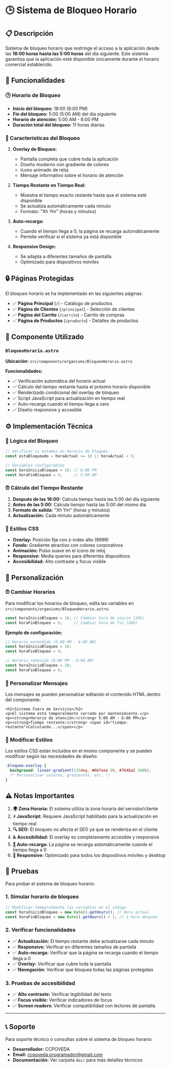 # 🕒 Sistema de Bloqueo Horario

## 📋 Descripción

Sistema de bloqueo horario que restringe el acceso a la aplicación desde las **18:00 horas hasta las 5:00 horas** del día siguiente. Este sistema garantiza que la aplicación esté disponible únicamente durante el horario comercial establecido.

## 🚀 Funcionalidades

### 🕒 Horario de Bloqueo
- **Inicio del bloqueo:** 18:00 (6:00 PM)
- **Fin del bloqueo:** 5:00 (5:00 AM) del día siguiente
- **Horario de atención:** 5:00 AM - 6:00 PM
- **Duración total del bloqueo:** 11 horas diarias

### 📱 Características del Bloqueo

1. **Overlay de Bloqueo:**
   - Pantalla completa que cubre toda la aplicación
   - Diseño moderno con gradiente de colores
   - Icono animado de reloj
   - Mensaje informativo sobre el horario de atención

2. **Tiempo Restante en Tiempo Real:**
   - Muestra el tiempo exacto restante hasta que el sistema esté disponible
   - Se actualiza automáticamente cada minuto
   - Formato: "Xh Ym" (horas y minutos)

3. **Auto-recarga:**
   - Cuando el tiempo llega a 0, la página se recarga automáticamente
   - Permite verificar si el sistema ya está disponible

4. **Responsive Design:**
   - Se adapta a diferentes tamaños de pantalla
   - Optimizado para dispositivos móviles

## 🔒 Páginas Protegidas

El bloqueo horario se ha implementado en las siguientes páginas:

- ✅ **Página Principal** (`/`) - Catálogo de productos
- ✅ **Página de Clientes** (`/principal`) - Selección de clientes
- ✅ **Página del Carrito** (`/carrito`) - Carrito de compras
- ✅ **Página de Productos** (`/producto`) - Detalles de productos

## 🧩 Componente Utilizado

### `BloqueoHorario.astro`

**Ubicación:** `src/components/organisms/BloqueoHorario.astro`

**Funcionalidades:**
- ✅ Verificación automática del horario actual
- ✅ Cálculo del tiempo restante hasta el próximo horario disponible
- ✅ Renderizado condicional del overlay de bloqueo
- ✅ Script JavaScript para actualización en tiempo real
- ✅ Auto-recarga cuando el tiempo llega a cero
- ✅ Diseño responsive y accesible

## ⚙️ Implementación Técnica

### 🔧 Lógica del Bloqueo

```javascript
// Verificar si estamos en horario de bloqueo
const estaBloqueado = horaActual >= 18 || horaActual < 5;

// Variables configurables
const horaInicioBloqueo = 18; // 6:00 PM
const horaFinBloqueo = 5;     // 5:00 AM
```

### ⏰ Cálculo del Tiempo Restante

1. **Después de las 18:00:** Calcula tiempo hasta las 5:00 del día siguiente
2. **Antes de las 5:00:** Calcula tiempo hasta las 5:00 del mismo día
3. **Formato de salida:** "Xh Ym" (horas y minutos)
4. **Actualización:** Cada minuto automáticamente

### 🎨 Estilos CSS

- **Overlay:** Posición fija con z-index alto (9999)
- **Fondo:** Gradiente atractivo con colores corporativos
- **Animación:** Pulso suave en el icono de reloj
- **Responsive:** Media queries para diferentes dispositivos
- **Accesibilidad:** Alto contraste y focus visible

## 🔧 Personalización

### ⏰ Cambiar Horarios

Para modificar los horarios de bloqueo, edita las variables en `src/components/organisms/BloqueoHorario.astro`:

```javascript
const horaInicioBloqueo = 18; // Cambiar hora de inicio (24h)
const horaFinBloqueo = 5;     // Cambiar hora de fin (24h)
```

**Ejemplo de configuración:**
```javascript
// Horario extendido (6:00 PM - 4:00 AM)
const horaInicioBloqueo = 18; 
const horaFinBloqueo = 4;     

// Horario reducido (8:00 PM - 6:00 AM)
const horaInicioBloqueo = 20; 
const horaFinBloqueo = 6;     
```

### 💬 Personalizar Mensajes

Los mensajes se pueden personalizar editando el contenido HTML dentro del componente:

```astro
<h2>Sistema Fuera de Servicio</h2>
<p>El sistema está temporalmente cerrado por mantenimiento.</p>
<p><strong>Horario de atención:</strong> 5:00 AM - 6:00 PM</p>
<p><strong>Tiempo restante:</strong> <span id="tiempo-restante">Calculando...</span></p>
```

### 🎨 Modificar Estilos

Los estilos CSS están incluidos en el mismo componente y se pueden modificar según las necesidades de diseño:

```css
.bloqueo-overlay {
  background: linear-gradient(135deg, #667eea 0%, #764ba2 100%);
  /* Personalizar colores, gradientes, etc. */
}
```

## ⚠️ Notas Importantes

1. **🌍 Zona Horaria:** El sistema utiliza la zona horaria del servidor/cliente
2. **⚡ JavaScript:** Requiere JavaScript habilitado para la actualización en tiempo real
3. **🔍 SEO:** El bloqueo no afecta el SEO ya que se renderiza en el cliente
4. **♿ Accesibilidad:** El overlay es completamente accesible y responsive
5. **🔄 Auto-recarga:** La página se recarga automáticamente cuando el tiempo llega a 0
6. **📱 Responsive:** Optimizado para todos los dispositivos móviles y desktop

## 🧪 Pruebas

Para probar el sistema de bloqueo horario:

### 1. **Simular horario de bloqueo**
```javascript
// Modificar temporalmente las variables en el código
const horaInicioBloqueo = new Date().getHours(); // Hora actual
const horaFinBloqueo = new Date().getHours() + 1; // 1 hora después
```

### 2. **Verificar funcionalidades**
- ✅ **Actualización:** El tiempo restante debe actualizarse cada minuto
- ✅ **Responsive:** Verificar en diferentes tamaños de pantalla
- ✅ **Auto-recarga:** Verificar que la página se recarga cuando el tiempo llega a 0
- ✅ **Overlay:** Verificar que cubre toda la pantalla
- ✅ **Navegación:** Verificar que bloquea todas las páginas protegidas

### 3. **Pruebas de accesibilidad**
- ✅ **Alto contraste:** Verificar legibilidad del texto
- ✅ **Focus visible:** Verificar indicadores de focus
- ✅ **Screen readers:** Verificar compatibilidad con lectores de pantalla

---

## 📞 Soporte

Para soporte técnico o consultas sobre el sistema de bloqueo horario:

- **Desarrollador:** CCPOVEDA
- **Email:** ccpoveda.programador@gmail.com
- **Documentación:** Ver carpeta `doc/` para más detalles técnicos 